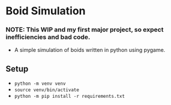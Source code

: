 # Boid Simulation
### NOTE: This WIP and my first major project, so expect inefficiencies and bad code.
- A simple simulation of boids written in python using pygame.

## Setup
- `python -m venv venv`
- `source venv/bin/activate`
- `python -m pip install -r requirements.txt`

